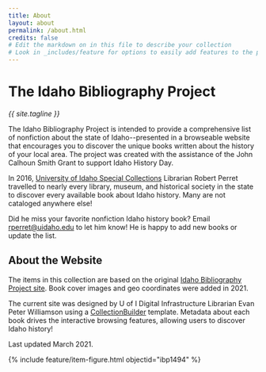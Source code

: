 ```yaml
---
title: About
layout: about
permalink: /about.html
credits: false
# Edit the markdown on in this file to describe your collection
# Look in _includes/feature for options to easily add features to the page
---
```


# The Idaho Bibliography Project

<p class="text-center h3 mb-3"><em>{{ site.tagline }}</em></p>

The Idaho Bibliography Project is intended to provide a comprehensive list of nonfiction about the state of Idaho--presented in a browseable website that encourages you to discover the unique books written about the history of your local area.
The project was created with the assistance of the John Calhoun Smith Grant to support Idaho History Day.

In 2016, [University of Idaho Special Collections](https://www.lib.uidaho.edu/special-collections/) Librarian Robert Perret travelled to nearly every library, museum, and historical society in the state to discover every available book about Idaho history. 
Many are not cataloged anywhere else! 

Did he miss your favorite nonfiction Idaho history book? 
Email <rperret@uidaho.edu> to let him know! 
He is happy to add new books or update the list.

## About the Website

The items in this collection are based on the original [Idaho Bibliography Project site](https://www.lib.uidaho.edu/idahobibliography/legacy/).
Book cover images and geo coordinates were added in 2021.

The current site was designed by U of I Digital Infrastructure Librarian Evan Peter Williamson using a [CollectionBuilder](https://collectionbuilder.github.io/) template.
Metadata about each book drives the interactive browsing features, allowing users to discover Idaho history!

Last updated March 2021.

{% include feature/item-figure.html objectid="ibp1494" %}
